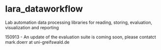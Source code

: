 # lara_dataworkflow
Lab automation data processing libraries for reading, storing, evaluation, visualization and reporting

150913 -  An update of the evaluation suite is coming soon, please contatct mark.doerr at uni-greifswald.de 
